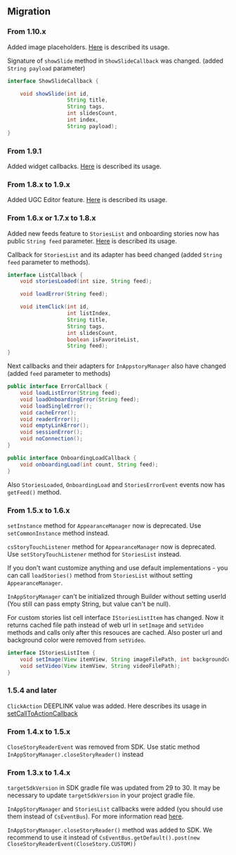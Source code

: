 ## Migration


### From 1.10.x
Added image placeholders. [Here](https://github.com/inappstory/android-sdk/blob/main/docs/Tags_Placeholders.md#image-placeholders) is described its usage.

Signature of `showSlide` method in `ShowSlideCallback` was changed. (added `String payload` parameter) 
```java
interface ShowSlideCallback {

    void showSlide(int id,
                   String title,
                   String tags,
                   int slidesCount,
                   int index,
                   String payload);
}
```

### From 1.9.1
Added widget callbacks. [Here](https://github.com/inappstory/android-sdk/blob/main/docs/InAppStoryManager.md#notifications-from-widgets-in-stories-reader) is described its usage.

### From 1.8.x to 1.9.x
Added UGC Editor feature. [Here](https://github.com/inappstory/ugc-android-sdk#readme) is described its usage.

### From 1.6.x or 1.7.x to 1.8.x
Added new feeds feature to `StoriesList` and onboarding stories now has public `String feed` parameter. [Here](https://github.com/inappstory/android-sdk/blob/main/docs/StoriesList.md#stories-feed) is described its usage.

Callback for `StoriesList` and its adapter has beed changed (added `String feed` parameter to methods). 

```java
interface ListCallback {
    void storiesLoaded(int size, String feed);

    void loadError(String feed);

    void itemClick(int id,
                   int listIndex,
                   String title,
                   String tags,
                   int slidesCount,
                   boolean isFavoriteList,
                   String feed);
}
```

Next callbacks and their adapters for `InAppstoryManager` also have changed (added `feed` parameter to methods)

```java
public interface ErrorCallback {
    void loadListError(String feed);
    void loadOnboardingError(String feed);
    void loadSingleError();
    void cacheError();
    void readerError();
    void emptyLinkError();
    void sessionError();
    void noConnection();
}

public interface OnboardingLoadCallback {
    void onboardingLoad(int count, String feed);
}
```

Also `StoriesLoaded`, `OnboardingLoad` and `StoriesErrorEvent` events now has `getFeed()` method. 

### From 1.5.x to 1.6.x

`setInstance` method for `AppearanceManager` now is deprecated. Use `setCommonInstance` method instead.

`csStoryTouchListener` method for `AppearanceManager` now is deprecated. Use `setStoryTouchListener` method for `StoriesList` instead.
 
If you don't want customize anything and use default implementations - you can call `loadStories()` method from `StoriesList` without setting `AppearanceManager`. 

`InAppStoryManager` can't be initialized through Builder without setting userId (You still can pass empty String, but value can't be null).

For custom stories list cell interface `IStoriesListItem` has changed. Now it returns cached file path instead of web url in `setImage` and `setVideo` methods and calls only after this resouces are cached.
Also poster url and background color were removed from `setVideo`.
```java
interface IStoriesListItem {
    void setImage(View itemView, String imageFilePath, int backgroundColor);
    void setVideo(View itemView, String videoFilePath);
}
```


### 1.5.4 and later
`ClickAction` DEEPLINK value was added. Here describes its usage in [setCallToActionCallback](https://github.com/inappstory/android-sdk/blob/main/docs/InAppStoryManager.md#notifications-from-stories-reader)

### From 1.4.x to 1.5.x
`CloseStoryReaderEvent` was removed from SDK. Use static method `InAppStoryManager.closeStoryReader()` instead


### From 1.3.x to 1.4.x
`targetSdkVersion` in SDK gradle file was updated from 29 to 30. It may be necessary to update `targetSdkVersion` in your project gradle file.

`InAppStoryManager` and `StoriesList` callbacks were added (you should use them instead of `CsEventBus`). For more information read [here](https://github.com/inappstory/android-sdk#inappstorymanager-callbacks).

`InAppStoryManager.closeStoryReader()` method was added to SDK. 
We recommend to use it instead of `CsEventBus.getDefault().post(new CloseStoryReaderEvent(CloseStory.CUSTOM))`
